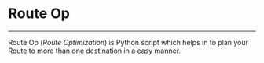 # Route Op
***
Route Op (_Route Optimization_) is Python script which helps in to plan your Route to more than one destination in a easy manner.
